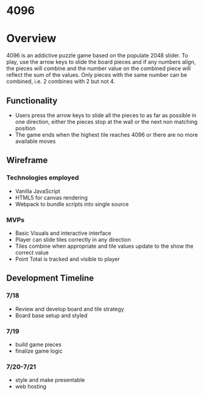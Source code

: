 # 4096
# Overview

4096 is an addictive puzzle game based on the populate 2048 slider. To play, use the arrow keys to slide the board pieces and if any numbers align, the pieces will combine and the number value on the combined piece will reflect the sum of the values.  Only pieces with the same number can be combined, i.e. 2 combines with 2 but not 4.

## Functionality
* Users press the arrow keys to slide all the pieces to as far as possible in one direction, either the pieces stop at the wall or the next non matching position
* The game ends when the highest tile reaches 4096 or there are no more available moves


## Wireframe

### Technologies employed
* Vanilla JavaScript
* HTML5 for canvas rendering
* Webpack to bundle scripts into single source

### MVPs
* Basic Visuals and interactive interface
* Player can slide tiles correctly in any direction
* Tiles combine when appropriate and tile values update to the show the correct value
* Point Total is tracked and visible to player

## Development Timeline
### 7/18
* Review and develop board and tile strategy
* Board base setup and styled

### 7/19 
* build game pieces 
* finalize game logic

### 7/20-7/21
* style and make presentable
* web hosting
